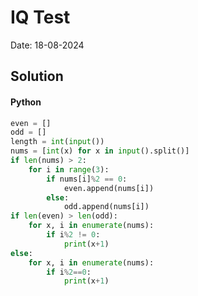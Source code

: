 
# IQ Test

Date: 18-08-2024

## Solution
#### Python
```python
even = []
odd = []
length = int(input())
nums = [int(x) for x in input().split()]
if len(nums) > 2:
    for i in range(3):
        if nums[i]%2 == 0:
            even.append(nums[i])
        else:
            odd.append(nums[i])
if len(even) > len(odd):
    for x, i in enumerate(nums):
        if i%2 != 0:
            print(x+1)
else:
    for x, i in enumerate(nums):
        if i%2==0:
            print(x+1)
```
        